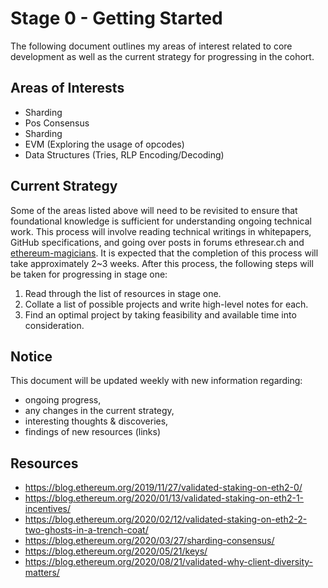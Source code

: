 # **Stage 0 - Getting Started**
The following document outlines my areas of interest related to core development as well as the current strategy for progressing in the cohort.
## Areas of Interests
* Sharding
* Pos Consensus
* Sharding
* EVM (Exploring the usage of opcodes)
* Data Structures (Tries, RLP Encoding/Decoding)

## Current Strategy
Some of the areas listed above will need to be revisited to ensure that foundational knowledge is sufficient for understanding ongoing technical work. This process will involve reading technical writings in whitepapers, GitHub specifications, and going over posts in forums ethresear.ch and [ethereum-magicians](https://ethereum-magicians.org/). It is expected that the completion of this process will take approximately 2~3 weeks. After this process, the following steps will be taken for progressing in stage one:
1) Read through the list of resources in stage one.
2) Collate a list of possible projects and write high-level notes for each.
3) Find an optimal project by taking feasibility and available time into consideration.

## Notice
This document will be updated weekly with new information regarding:
- ongoing progress,
- any changes in the current strategy,
- interesting thoughts & discoveries,
- findings of new resources (links) 


## Resources
- https://blog.ethereum.org/2019/11/27/validated-staking-on-eth2-0/
- https://blog.ethereum.org/2020/01/13/validated-staking-on-eth2-1-incentives/
- https://blog.ethereum.org/2020/02/12/validated-staking-on-eth2-2-two-ghosts-in-a-trench-coat/
- https://blog.ethereum.org/2020/03/27/sharding-consensus/
- https://blog.ethereum.org/2020/05/21/keys/
- https://blog.ethereum.org/2020/08/21/validated-why-client-diversity-matters/